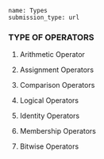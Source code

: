 ```ngMeta
name: Types 
submission_type: url
```

### TYPE OF OPERATORS

1. Arithmetic  Operator

2. Assignment Operators

3. Comparison Operators

4. Logical Operators

5. Identity Operators

6. Membership Operators

7. Bitwise Operators

